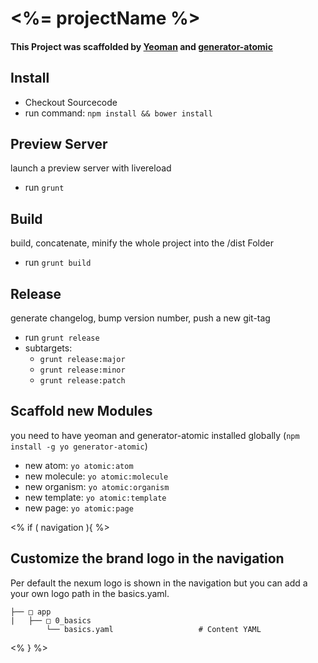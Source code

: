 # <%= projectName %>
#### This Project was scaffolded by [Yeoman](http://yeoman.io) and [generator-atomic](https://github.com/nexumAG/generator-atomic)

## Install
 - Checkout Sourcecode
 - run command: `npm install && bower install`


## Preview Server
launch a preview server with livereload
 - run `grunt`


## Build
build, concatenate, minify the whole project into the /dist Folder
 - run `grunt build`


## Release
generate changelog, bump version number, push a new git-tag
 - run `grunt release`
 - subtargets:
   - `grunt release:major`
   - `grunt release:minor`
   - `grunt release:patch`


## Scaffold new Modules
you need to have yeoman and generator-atomic installed globally (`npm install -g yo generator-atomic`)

- new atom:     `yo atomic:atom`
- new molecule: `yo atomic:molecule`
- new organism: `yo atomic:organism`
- new template: `yo atomic:template`
- new page:     `yo atomic:page`

<% if ( navigation ){ %>
## Customize the brand logo in the navigation
Per default the nexum logo is shown in the navigation but you can add a your own logo path in the basics.yaml.

```
├── □ app                                   
|   ├── □ 0_basics                        
        └── basics.yaml                   # Content YAML
```
<% } %>
